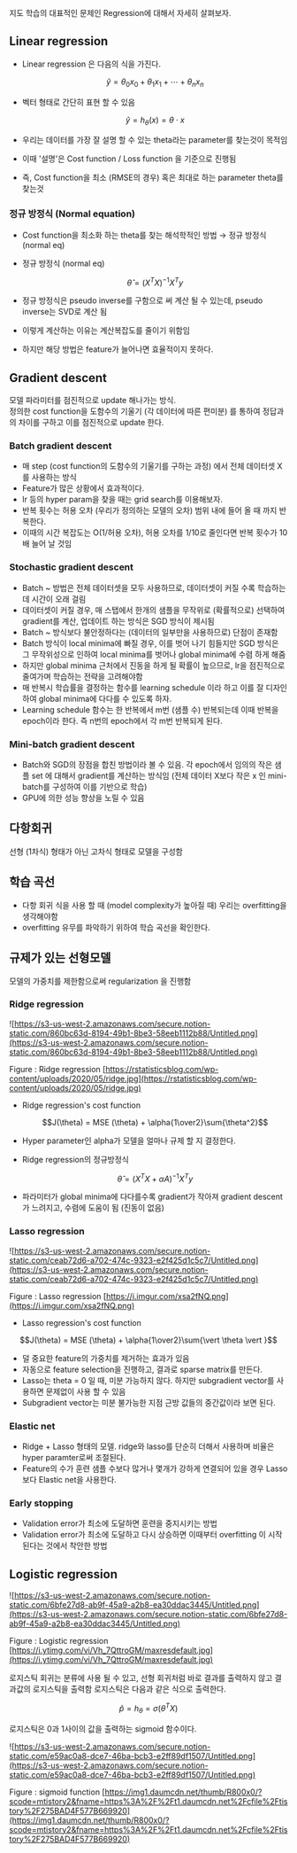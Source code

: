 지도 학습의 대표적인 문제인 Regression에 대해서 자세히 살펴보자.

## Linear regression

- Linear regression 은 다음의 식을 가진다.

    $$\hat{y} = \theta_{0}x_{0} + \theta_{1}x_{1} + \cdots +\theta_{n}x_{n} $$

- 벡터 형태로 간단히 표현 할 수 있음

    $$\hat{y} = h_{\theta}(x) = \theta \cdot x$$

- 우리는 데이터를 가장 잘 설명 할 수 있는 theta라는 parameter를 찾는것이 목적임
- 이때 '설명'은 Cost function / Loss function 을 기준으로 진행됨
- 즉, Cost function을 최소 (RMSE의 경우) 혹은 최대로 하는 parameter theta를 찾는것

### 정규 방정식 (Normal equation)

- Cost function을 최소화 하는 theta를 찾는 해석학적인 방법 → 정규 방정식 (normal eq)
- 정규 방정식 (normal eq)

    $$\hat{\theta}  = (X^T X)^{-1} X^T y$$

- 정규 방정식은 pseudo inverse를 구함으로 써 계산 될 수 있는데, pseudo inverse는 SVD로 계산 됨
- 이렇게 계산하는 이유는 계산복잡도를 줄이기 위함임
- 하지만 해당 방법은 feature가 늘어나면 효율적이지 못하다.

## Gradient descent

모델 파라미터를 점진적으로 update 해나가는 방식.  
정의한 cost function을 도함수의 기울기 (각 데이터에 따른 편미분) 를 통하여 정답과의 차이를 구하고 이를 점진적으로 update 한다.

### Batch gradient descent

- 매 step (cost function의 도함수의 기울기를 구하는 과정) 에서 전체 데이터셋 X를 사용하는 방식
- Feature가 많은 상황에서 효과적이다.
- lr 등의 hyper param을 찾을 때는 grid search를 이용해보자.
- 반복 횟수는 허용 오차 (우리가 정의하는 모델의 오차) 범위 내에 들어 올 때 까지 반복한다.
- 이때의 시간 복잡도는 O(1/허용 오차), 허용 오차를 1/10로 줄인다면 반복 횟수가 10배 늘어 날 것임

### Stochastic gradient descent

- Batch ~ 방법은 전체 데이터셋을 모두 사용하므로, 데이터셋이 커질 수록 학습하는데 시간이 오래 걸림
- 데이터셋이 커질 경우, 매 스탭에서 한개의 샘플을 무작위로 (확률적으로) 선택하여 gradient를 계산, 업데이트 하는 방식은 SGD 방식이 제시됨
- Batch ~ 방식보다 불안정하다는 (데이터의 일부만을 사용하므로) 단점이 존재함
- Batch 방식이 local minima에 빠질 경우, 이를 벗어 나기 힘들지만 SGD 방식은 그 무작위성으로 인하여 local minima를 벗어나 global minima에 수렴 하게 해줌
- 하지만 global minima 근처에서 진동을 하게 될 확률이 높으므로, lr을 점진적으로 줄여가며 학습하는 전략을 고려해야함
- 매 반복시 학습률을 결정하는 함수를 learning schedule 이라 하고 이를 잘 디자인하여 global minima에 다다를 수 있도록 하자.
- Learning schedule 함수는 한 반복에서 m번 (샘플 수) 반복되는데 이때 반복을 epoch이라 한다.
즉 n번의 epoch에서 각 m번 반복되게 된다.

### Mini-batch gradient descent

- Batch와 SGD의 장점을 합친 방법이라 볼 수 있음. 각 epoch에서 임의의 작은 샘플 set 에 대해서 gradient를 계산하는 방식임 (전체 데이터 X보다 작은 x 인 mini-batch를 구성하여 이를 기반으로 학습)
- GPU에 의한 성능 향상을 노릴 수 있음

## 다항회귀

선형 (1차식) 형태가 아닌 고차식 형태로 모델을 구성함

## 학습 곡선

- 다항 회귀 식을 사용 할 때 (model complexity가 높아질 때) 우리는 overfitting을 생각해야함
- overfitting 유무를 파악하기 위하여 학습 곡선을 확인한다.

## 규제가 있는 선형모델

모델의 가중치를 제한함으로써 regularization 을 진행함

### Ridge regression

![https://s3-us-west-2.amazonaws.com/secure.notion-static.com/860bc63d-8194-49b1-8be3-58eeb1112b88/Untitled.png](https://s3-us-west-2.amazonaws.com/secure.notion-static.com/860bc63d-8194-49b1-8be3-58eeb1112b88/Untitled.png)

Figure : Ridge regression
[https://rstatisticsblog.com/wp-content/uploads/2020/05/ridge.jpg](https://rstatisticsblog.com/wp-content/uploads/2020/05/ridge.jpg)

- Ridge regression's cost function

    $$J(\theta) = MSE (\theta) + \alpha{1\over2}\sum{\theta^2}$$

- Hyper parameter인 alpha가 모델을 얼마나 규제 할 지 결정한다.
- Ridge regression의 정규방정식

    $$\hat{\theta} = (X^T X+ \alpha {A})^{-1} X^T y$$

- 파라미터가 global minima에 다다를수록 gradient가 작아져 gradient descent가 느려지고, 수렴에 도움이 됨 (진동이 없음)

### Lasso regression

![https://s3-us-west-2.amazonaws.com/secure.notion-static.com/ceab72d6-a702-474c-9323-e2f425d1c5c7/Untitled.png](https://s3-us-west-2.amazonaws.com/secure.notion-static.com/ceab72d6-a702-474c-9323-e2f425d1c5c7/Untitled.png)

Figure : Lasso regression
[https://i.imgur.com/xsa2fNQ.png](https://i.imgur.com/xsa2fNQ.png)

- Lasso regression's cost function

$$J(\theta) = MSE (\theta) + \alpha{1\over2}\sum{\vert \theta \vert }$$

- 덜 중요한 feature의 가중치를 제거하는 효과가 있음
- 자동으로 feature selection을 진행하고, 결과로 sparse matrix를 만든다.
- Lasso는 theta = 0 일 때, 미분 가능하지 않다. 하지만 subgradient vector를 사용하면 문제없이 사용 할 수 있음
- Subgradient vector는 미분 불가능한 지점 근방 값들의 중간값이라 보면 된다.

### Elastic net

- Ridge + Lasso 형태의 모델. ridge와 lasso를 단순히 더해서 사용하며 비율은 hyper paramter로써 조절된다.
- Feature의 수가 훈련 샘플 수보다 많거나 몇개가 강하게 연결되어 있을 경우 Lasso 보다 Elastic net을 사용한다.

### Early stopping

- Validation error가 최소에 도달하면 훈련을 중지시키는 방법
- Validation error가 최소에 도달하고 다시 상승하면 이때부터 overfitting 이 시작된다는 것에서 착안한 방법

## Logistic regression

![https://s3-us-west-2.amazonaws.com/secure.notion-static.com/6bfe27d8-ab9f-45a9-a2b8-ea30ddac3445/Untitled.png](https://s3-us-west-2.amazonaws.com/secure.notion-static.com/6bfe27d8-ab9f-45a9-a2b8-ea30ddac3445/Untitled.png)

Figure : Logistic regression
[https://i.ytimg.com/vi/Vh_7QttroGM/maxresdefault.jpg](https://i.ytimg.com/vi/Vh_7QttroGM/maxresdefault.jpg)

로지스틱 회귀는 분류에 사용 될 수 있고, 선형 회귀처럼 바로 결과를 출력하지 않고 결과값의 로지스틱을 출력함
로지스틱은 다음과 같은 식으로 출력한다.

$$\hat{p} = h_{\theta} = \sigma(\theta^TX)$$

로지스틱은 0과 1사이의 값을 출력하는 sigmoid 함수이다. 

![https://s3-us-west-2.amazonaws.com/secure.notion-static.com/e59ac0a8-dce7-46ba-bcb3-e2ff89df1507/Untitled.png](https://s3-us-west-2.amazonaws.com/secure.notion-static.com/e59ac0a8-dce7-46ba-bcb3-e2ff89df1507/Untitled.png)

Figure : sigmoid function
[https://img1.daumcdn.net/thumb/R800x0/?scode=mtistory2&fname=https%3A%2F%2Ft1.daumcdn.net%2Fcfile%2Ftistory%2F275BAD4F577B669920](https://img1.daumcdn.net/thumb/R800x0/?scode=mtistory2&fname=https%3A%2F%2Ft1.daumcdn.net%2Fcfile%2Ftistory%2F275BAD4F577B669920)